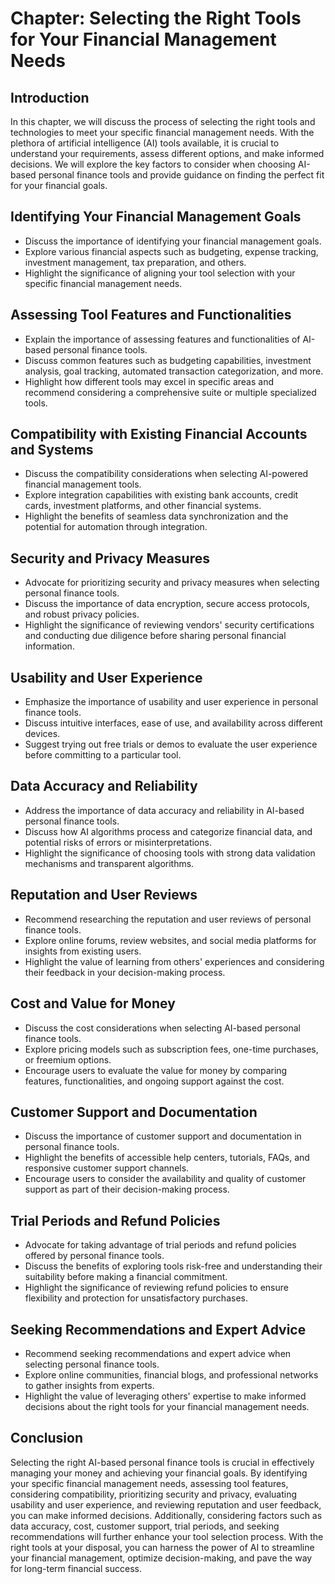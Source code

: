 Chapter: Selecting the Right Tools for Your Financial Management Needs
======================================================================

Introduction
------------

In this chapter, we will discuss the process of selecting the right tools and technologies to meet your specific financial management needs. With the plethora of artificial intelligence (AI) tools available, it is crucial to understand your requirements, assess different options, and make informed decisions. We will explore the key factors to consider when choosing AI-based personal finance tools and provide guidance on finding the perfect fit for your financial goals.

Identifying Your Financial Management Goals
-------------------------------------------

* Discuss the importance of identifying your financial management goals.
* Explore various financial aspects such as budgeting, expense tracking, investment management, tax preparation, and others.
* Highlight the significance of aligning your tool selection with your specific financial management needs.

Assessing Tool Features and Functionalities
-------------------------------------------

* Explain the importance of assessing features and functionalities of AI-based personal finance tools.
* Discuss common features such as budgeting capabilities, investment analysis, goal tracking, automated transaction categorization, and more.
* Highlight how different tools may excel in specific areas and recommend considering a comprehensive suite or multiple specialized tools.

Compatibility with Existing Financial Accounts and Systems
----------------------------------------------------------

* Discuss the compatibility considerations when selecting AI-powered financial management tools.
* Explore integration capabilities with existing bank accounts, credit cards, investment platforms, and other financial systems.
* Highlight the benefits of seamless data synchronization and the potential for automation through integration.

Security and Privacy Measures
-----------------------------

* Advocate for prioritizing security and privacy measures when selecting personal finance tools.
* Discuss the importance of data encryption, secure access protocols, and robust privacy policies.
* Highlight the significance of reviewing vendors' security certifications and conducting due diligence before sharing personal financial information.

Usability and User Experience
-----------------------------

* Emphasize the importance of usability and user experience in personal finance tools.
* Discuss intuitive interfaces, ease of use, and availability across different devices.
* Suggest trying out free trials or demos to evaluate the user experience before committing to a particular tool.

Data Accuracy and Reliability
-----------------------------

* Address the importance of data accuracy and reliability in AI-based personal finance tools.
* Discuss how AI algorithms process and categorize financial data, and potential risks of errors or misinterpretations.
* Highlight the significance of choosing tools with strong data validation mechanisms and transparent algorithms.

Reputation and User Reviews
---------------------------

* Recommend researching the reputation and user reviews of personal finance tools.
* Explore online forums, review websites, and social media platforms for insights from existing users.
* Highlight the value of learning from others' experiences and considering their feedback in your decision-making process.

Cost and Value for Money
------------------------

* Discuss the cost considerations when selecting AI-based personal finance tools.
* Explore pricing models such as subscription fees, one-time purchases, or freemium options.
* Encourage users to evaluate the value for money by comparing features, functionalities, and ongoing support against the cost.

Customer Support and Documentation
----------------------------------

* Discuss the importance of customer support and documentation in personal finance tools.
* Highlight the benefits of accessible help centers, tutorials, FAQs, and responsive customer support channels.
* Encourage users to consider the availability and quality of customer support as part of their decision-making process.

Trial Periods and Refund Policies
---------------------------------

* Advocate for taking advantage of trial periods and refund policies offered by personal finance tools.
* Discuss the benefits of exploring tools risk-free and understanding their suitability before making a financial commitment.
* Highlight the significance of reviewing refund policies to ensure flexibility and protection for unsatisfactory purchases.

Seeking Recommendations and Expert Advice
-----------------------------------------

* Recommend seeking recommendations and expert advice when selecting personal finance tools.
* Explore online communities, financial blogs, and professional networks to gather insights from experts.
* Highlight the value of leveraging others' expertise to make informed decisions about the right tools for your financial management needs.

Conclusion
----------

Selecting the right AI-based personal finance tools is crucial in effectively managing your money and achieving your financial goals. By identifying your specific financial management needs, assessing tool features, considering compatibility, prioritizing security and privacy, evaluating usability and user experience, and reviewing reputation and user feedback, you can make informed decisions. Additionally, considering factors such as data accuracy, cost, customer support, trial periods, and seeking recommendations will further enhance your tool selection process. With the right tools at your disposal, you can harness the power of AI to streamline your financial management, optimize decision-making, and pave the way for long-term financial success.
